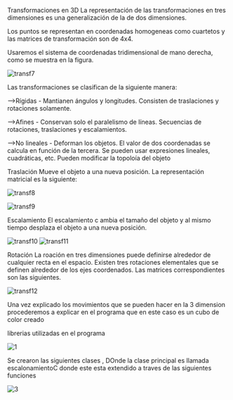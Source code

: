 Transformaciones en 3D
La representación de las transformaciones en tres dimensiones es una generalización de la de dos dimensiones.

Los puntos se representan en coordenadas homogeneas como cuartetos y las matrices de transformación son de 4x4.

Usaremos el sistema de coordenadas tridimensional de mano derecha, como se muestra en la figura.

![transf7](https://user-images.githubusercontent.com/72089660/143964846-ceb837f0-f0b5-4080-a64a-2bc78a067674.gif)

Las transformaciones se clasifican de la siguiente manera:

-->Rígidas - Mantianen ángulos y longitudes. Consisten de traslaciones y rotaciones solamente.
	
-->Afines - Conservan solo el paralelismo de líneas. Secuencias de rotaciones, traslaciones y escalamientos.
	
-->No lineales - Deforman los objetos. El valor de dos coordenadas se calcula en función de la tercera. Se pueden usar expresiones lineales, cuadráticas, etc. Pueden modificar la topoloía del objeto

Traslación
Mueve el objeto a una nueva posición. La representación matricial es la siguiente:

![transf8](https://user-images.githubusercontent.com/72089660/143965055-88afe0fd-8202-463d-b388-4eac0c86aa92.gif)

![transf9](https://user-images.githubusercontent.com/72089660/143965063-4a041e6f-bb54-400a-a1ab-4bf255de6b9d.gif)

Escalamiento
El escalamiento c ambia el tamaño del objeto y al mismo tiempo desplaza el objeto a una nueva posición.

![transf10](https://user-images.githubusercontent.com/72089660/143965098-b3f0a744-31df-4ea6-908b-758d464db027.gif)
![transf11](https://user-images.githubusercontent.com/72089660/143965110-e35b2dad-f7f9-4a48-8ef3-1e9cf7e7ce02.gif)

Rotación
La roación en tres dimensiones puede definirse alrededor de cualquier recta en el espacio. Existen tres rotaciones elementales que se definen alrededor de los ejes coordenados. Las matrices correspondientes son las siguientes.

![transf12](https://user-images.githubusercontent.com/72089660/143965215-5ebc1345-1b7a-462f-bcf0-abb2edcd2113.gif)

Una vez explicado los movimientos que se pueden hacer en la 3 dimension procederemos a explicar en el programa que en este caso es un cubo de color creado 

librerias utilizadas en el programa

![1](https://user-images.githubusercontent.com/72089660/143966224-3f04f7cb-19dc-4244-831c-77ba2584f2ff.PNG)

Se crearon las siguientes clases , DOnde la clase principal es llamada escalonamientoC donde este esta extendido a traves de las siguientes funciones

![3](https://user-images.githubusercontent.com/72089660/143966340-f3ccdc37-8881-4a17-94bc-425bc2a477d9.PNG)





